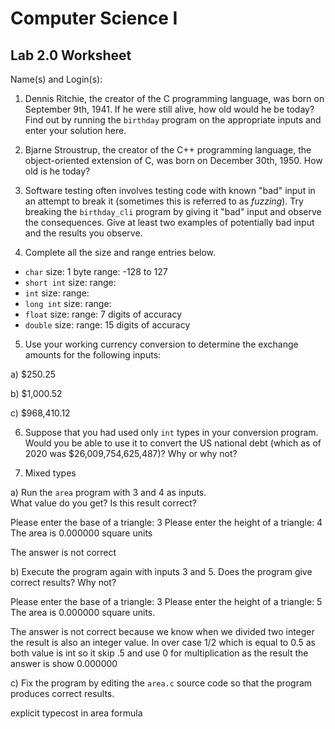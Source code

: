 
# Computer Science I 
## Lab 2.0 Worksheet

Name(s) and Login(s):



1. Dennis Ritchie, the creator of the C programming language,
was born on September 9th, 1941.  If he were still alive,
how old would he be today?  Find out by running the `birthday`
program on the appropriate inputs and enter your solution here.




2. Bjarne Stroustrup, the creator of the C++ programming
language, the object-oriented extension of C, was born on
December 30th, 1950.  How old is he today?




3. Software testing often involves testing code with known
"bad" input in an attempt to break it (sometimes this is
referred to as *fuzzing*).  Try breaking the `birthday_cli`
program by giving it "bad" input and observe the consequences.
Give at least two examples of potentially bad input and the
results you observe.




4. Complete all the size and range entries below.

* `char`
  size: 1 byte
  range: -128 to 127
* `short int`
  size:
  range:
* `int`
  size:
  range:
* `long int`
  size:
  range:
* `float`
  size:
  range: 7 digits of accuracy
* `double`
  size:
  range: 15 digits of accuracy


5. Use your working currency conversion to determine
the exchange amounts for the following inputs:

  a) $250.25

  b) $1,000.52

  c) $968,410.12



6. Suppose that you had used only `int` types
in your conversion program.  Would you be able
to use it to convert the US national debt
(which as of 2020 was \$26,009,754,625,487)?
Why or why not?




7. Mixed types

a) Run the `area` program with 3 and 4 as inputs.  
What value do you get?  Is this result correct?

Please enter the base of a triangle: 3
Please enter the height of a triangle: 4
The area is 0.000000 square units

The answer is not correct 

b) Execute the program again with inputs 3 and 5.
Does the program give correct results?  Why not?

Please enter the base of a triangle: 3
Please enter the height of a triangle: 5
The area is 0.000000 square units.

The answer is not correct because we know when we divided two integer the result is also an integer value. In over case 1/2 which is equal to 0.5 as both value is int so it skip .5 and use 0 for multiplication as the result the answer is show 0.000000

c) Fix the program by editing the `area.c` source
code so that the program produces correct results.

explicit typecost in area formula 
